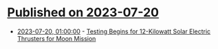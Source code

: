 # [Published on 2023-07-20](index.md)

* [2023-07-20, 01:00:00](https://soylentnews.org/article.pl?sid=23/07/19/0443223&from=rss) - [Testing Begins for 12-Kilowatt Solar Electric Thrusters for Moon Mission](https://soylentnews.org/article.pl?sid=23/07/19/0443223&from=rss)

